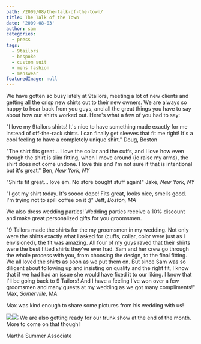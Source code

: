 ```yaml
---
path: /2009/08/the-talk-of-the-town/
title: The Talk of the Town
date: '2009-08-03'
author: sam
categories:
  - press
tags:
  - 9tailors
  - bespoke
  - custom suit
  - mens fashion
  - menswear
featuredImage: null
---
```

We have gotten so busy lately at 9tailors, meeting a lot of new clients and getting all the crisp new shirts out to their new owners. We are always so happy to hear back from you guys, and all the great things you have to say about how our shirts worked out. Here's what a few of you had to say:

"I love my 9tailors shirts! It's nice to have something made exactly for me instead of off-the-rack shirts. I can finally get sleeves that fit me right! It's a cool feeling to have a completely unique shirt." Doug, Boston

"The shirt fits great… I love the collar and the cuffs, and I love how even though the shirt is slim fitting, when I move around (ie raise my arms), the shirt does not come undone. I love this and I'm not sure if that is intentional but it's great."
Ben, _New York, NY_

"Shirts fit great… love em. No store bought stuff again!"
Jake, _New York, NY_

"I got my shirt today. It's soooo dope! Fits great, looks nice, smells good. I'm trying not to spill coffee on it :)"
Jeff, _Boston, MA_

We also dress wedding parties! Wedding parties receive a 10% discount and make great personalized gifts for you groomsmen.

"9 Tailors made the shirts for the my groomsmen in my wedding. Not only were the shirts exactly what I asked for (cuffs, collar, color were just as I envisioned), the fit was amazing. All four of my guys raved that their shirts were the best fitted shirts they've ever had. Sam and her crew go through the whole process with you, from choosing the design, to the final fitting. We all loved the shirts as soon as we put them on. But since Sam was so diligent about following up and insisting on quality and the right fit, I know that if we had had an issue she would have fixed it to our liking. I know that I'll be going back to 9 Tailors! And I have a feeling I've won over a few groomsmen and many guests at my wedding as we got many compliments!"
Max, _Somerville,_ MA

Max was kind enough to share some pictures from his wedding with us!

[![](http://3.bp.blogspot.com/_vD5aUw8ycQs/SnhDWnrOtDI/AAAAAAAAADU/RJpIGoG_Shc/s320/Wedding+%28Max+and+Anna%27s+camera%29+245.JPG)](http://3.bp.blogspot.com/_vD5aUw8ycQs/SnhDWnrOtDI/AAAAAAAAADU/RJpIGoG_Shc/s1600-h/Wedding+%28Max+and+Anna%27s+camera%29+245.JPG)[![](http://3.bp.blogspot.com/_vD5aUw8ycQs/SnhDy9mhRLI/AAAAAAAAADc/v3iqDf7W2m8/s320/Wedding+%28Max+and+Anna%27s+camera%29+248.JPG)](http://3.bp.blogspot.com/_vD5aUw8ycQs/SnhDy9mhRLI/AAAAAAAAADc/v3iqDf7W2m8/s1600-h/Wedding+%28Max+and+Anna%27s+camera%29+248.JPG)
We are also getting ready for our trunk show at the end of the month. More to come on that though!

Martha
Summer Associate